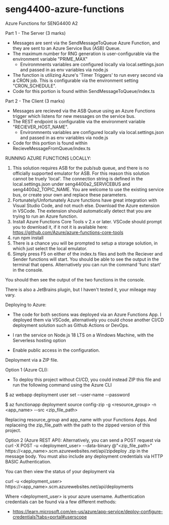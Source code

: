 # seng4400-azure-functions
Azure Functions for SENG4400 A2 

Part 1 - The Server (3 marks)

- Messages are sent via the SendMessageToQueue Azure Function, and they are sent to an Azure Service Bus (ASB) Queue. 
- The maximum number for RNG generation is user-configurable via the environment variable "PRIME_MAX"
    - Environmnents variables are configured locally via local.settings.json and passed in as env variables via node.js 
- The function is utilizing Azure's 'Timer Triggers' to run every second via a CRON job. This is configurable via the environment setting "CRON_SCHEDULE".
- Code for this portion is found within SendMessageToQueue/index.ts 

Part 2 - The Client (3 marks)
- Messages are recieved via the ASB Queue using an Azure Functions trigger which listens for new messages on the service bus. 
- The REST endpoint is configurable via the environment variable "RECIEVER_HOST_NAME".
    - Environmnents variables are configured locally via local.settings.json and passed in as env variables via node.js 
- Code for this portion is found within RecieveMessageFromQueue/index.ts 

RUNNING AZURE FUNCTIONS LOCALLY: 
1. This solution requires ASB for the pub/sub queue, and there is no officially supported emulator for ASB. For this reason this solution cannot be truely 'local'. The connection string is defined in the local.settings.json under seng4400a2_SERVICEBUS and seng4400a2_TOPIC_NAME. You are welcome to use the existing service bus, or create your own and replace these parameters. 
2. Fortunately/Unfortunately Azure functions have great integration with Visual Studio Code, and not much else. Download the Azure extension in VSCode. The extension should automatically detect that you are trying to run an Azure function. 
3. Install Azure Functions Core Tools v 2.x or later. VSCode should prompt you to download it, if it not it is available here: https://github.com/Azure/azure-functions-core-tools
4. run npm install
5. There is a chance you will be prompted to setup a storage solution, in which just select the local emulator.
6. Simply press F5 on either of the index.ts files and both the Reciever and Sender functions will start.  You should be able to see the output in the terminal that opens. Alternatively you can run the command 'func start' in the console. 

You should then see the output of the two functions in the console. 


There is also a JetBrains plugin, but I haven't tested it, your mileage may vary. 


Deploying to Azure: 

- The code for both sections was deployed via an Azure Functions App. I deployed them via VSCode, alternatively you could chose another CI/CD deployment solution such as Github Actions or DevOps. 
- I ran the service on Node.js 18 LTS on a Windows Machine, with the Serverless hosting option 

- Enable public access in the configuration. 


Deployment via a ZIP file.

Option 1 (Azure CLI):
- To deploy this project without CI/CD, you could instead ZIP this file and run the following command using the Azure CLI 

$ az webapp deployment user set --user-name <username> --password <password>

$ az functionapp deployment source config-zip -g <resource_group> -n \
<app_name> --src <zip_file_path>

Replacing resource_group and app_name with your Functions Apps. And replaceing the zip_file_path with the path to the zipped version of this project. 

Option 2 (Azure REST API):
Alternatively, you can send a POST request via
curl -X POST -u <deployment_user> --data-binary @"<zip_file_path>" https://<app_name>.scm.azurewebsites.net/api/zipdeploy
.zip in the message body. You must also include any deployment credentials via HTTP BASIC Authentication. 

You can then view the status of your deployment via 

curl -u <deployment_user> https://<app_name>.scm.azurewebsites.net/api/deployments

Where <deployment_user> is your azure username. Authentication credentials can be found via a few different methods: 
- https://learn.microsoft.com/en-us/azure/app-service/deploy-configure-credentials?tabs=portal#userscope